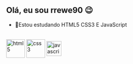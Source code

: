 ## Olá, eu sou rrewe90 😉




- 🌱Estou estudando HTML5 CSS3 E JavaScript

<div style="display: inline_block"><br>
<img align="center" alt="html5" height="50" width="50" src="https://cdn.jsdelivr.net/gh/devicons/devicon@latest/icons/html5/html5-original-wordmark.svg" />
<img align="center" alt="css3" height="50" width="50"src="https://cdn.jsdelivr.net/gh/devicons/devicon@latest/icons/css3/css3-original-wordmark.svg" />
<img align="center" alt="javascript" height="40" width="40" src="https://cdn.jsdelivr.net/gh/devicons/devicon@latest/icons/javascript/javascript-original.svg" />
</div>
